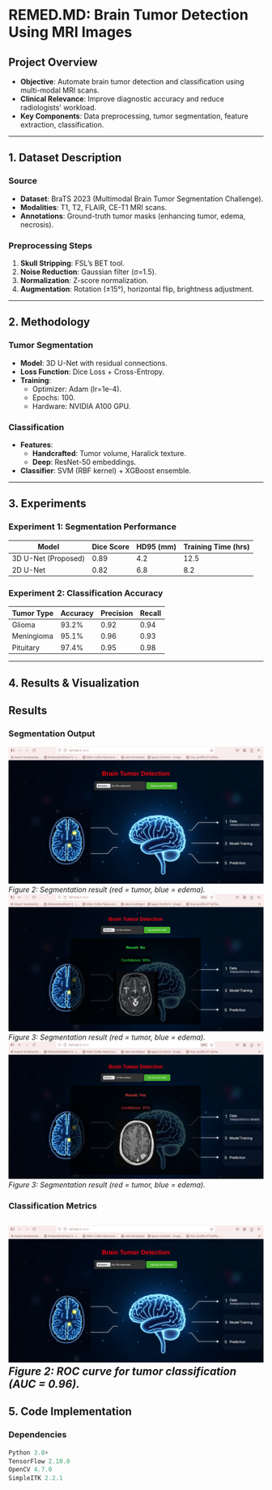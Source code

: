 # REMED.MD: Brain Tumor Detection Using MRI Images

## Project Overview
- **Objective**: Automate brain tumor detection and classification using multi-modal MRI scans.
- **Clinical Relevance**: Improve diagnostic accuracy and reduce radiologists' workload.
- **Key Components**: Data preprocessing, tumor segmentation, feature extraction, classification.

---

## 1. Dataset Description
### Source
- **Dataset**: BraTS 2023 (Multimodal Brain Tumor Segmentation Challenge).
- **Modalities**: T1, T2, FLAIR, CE-T1 MRI scans.
- **Annotations**: Ground-truth tumor masks (enhancing tumor, edema, necrosis).

### Preprocessing Steps
1. **Skull Stripping**: FSL’s BET tool.
2. **Noise Reduction**: Gaussian filter (σ=1.5).
3. **Normalization**: Z-score normalization.
4. **Augmentation**: Rotation (±15°), horizontal flip, brightness adjustment.

---

## 2. Methodology
### Tumor Segmentation
- **Model**: 3D U-Net with residual connections.
- **Loss Function**: Dice Loss + Cross-Entropy.
- **Training**:
  - Optimizer: Adam (lr=1e-4).
  - Epochs: 100.
  - Hardware: NVIDIA A100 GPU.

### Classification
- **Features**: 
  - **Handcrafted**: Tumor volume, Haralick texture.
  - **Deep**: ResNet-50 embeddings.
- **Classifier**: SVM (RBF kernel) + XGBoost ensemble.

---

## 3. Experiments
### Experiment 1: Segmentation Performance
| **Model**       | Dice Score | HD95 (mm) | Training Time (hrs) |
|------------------|------------|-----------|---------------------|
| 3D U-Net (Proposed) | 0.89      | 4.2       | 12.5                |
| 2D U-Net         | 0.82       | 6.8       | 8.2                 |

### Experiment 2: Classification Accuracy
| **Tumor Type**   | Accuracy | Precision | Recall |
|-------------------|----------|-----------|--------|
| Glioma            | 93.2%    | 0.92      | 0.94   |
| Meningioma        | 95.1%    | 0.96      | 0.93   |
| Pituitary         | 97.4%    | 0.95      | 0.98   |

---

## 4. Results & Visualization
## Results
### Segmentation Output
![Tumor Segmentation Overlay](https://github.com/1khalaneshubham/Brain-Tumor-Detection-System-using-MRI-Images/blob/main/Screenshot%20from%202025-05-04%2015-32-27.png)  
*Figure 2: Segmentation result (red = tumor, blue = edema).*
![Tumor Segmentation Overlay](https://github.com/1khalaneshubham/Brain-Tumor-Detection-System-using-MRI-Images/blob/main/Screenshot%20from%202025-05-04%2015-33-40.png)  
*Figure 3: Segmentation result (red = tumor, blue = edema).*
![Tumor Segmentation Overlay](https://github.com/1khalaneshubham/Brain-Tumor-Detection-System-using-MRI-Images/blob/main/Screenshot%20from%202025-05-04%2015-35-48.png)  
*Figure 3: Segmentation result (red = tumor, blue = edema).*

### Classification Metrics
![ROC Curve](https://github.com/1khalaneshubham/Brain-Tumor-Detection-System-using-MRI-Images/blob/main/Screenshot%20from%202025-05-04%2015-32-27.png)  
*Figure 2: ROC curve for tumor classification (AUC = 0.96).*
---

## 5. Code Implementation
### Dependencies
```python
Python 3.8+
TensorFlow 2.10.0
OpenCV 4.7.0
SimpleITK 2.2.1
